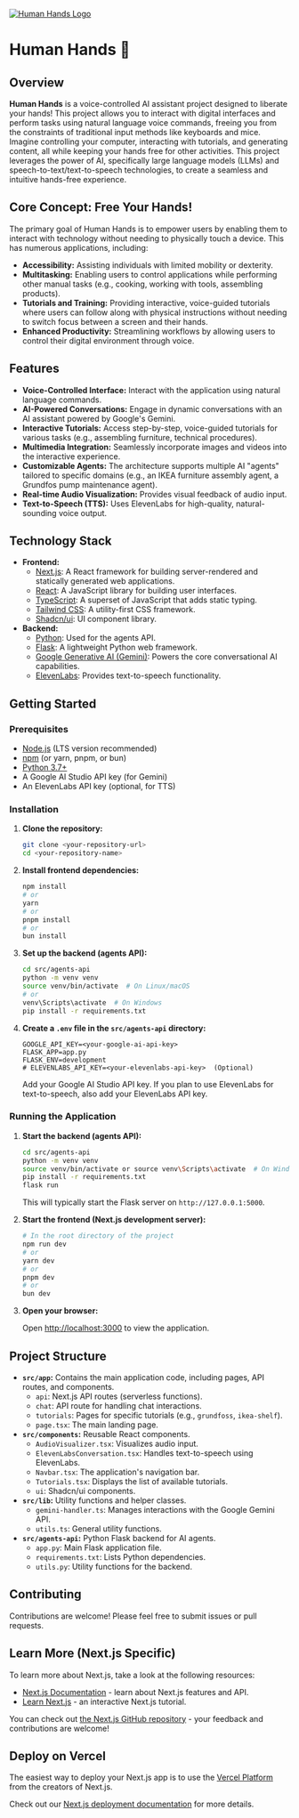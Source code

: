 [![Human Hands Logo](https://imagedelivery.net/q-41_Eh4Vh68wzQLFCdK2g/159ef558-bbd3-4585-4b60-f973b2c7fd00/public)](http://www.canwefixityeswecan.info/)

# Human Hands 👐

## Overview

**Human Hands** is a voice-controlled AI assistant project designed to liberate your hands!  This project allows you to interact with digital interfaces and perform tasks using natural language voice commands, freeing you from the constraints of traditional input methods like keyboards and mice.  Imagine controlling your computer, interacting with tutorials, and generating content, all while keeping your hands free for other activities. This project leverages the power of AI, specifically large language models (LLMs) and speech-to-text/text-to-speech technologies, to create a seamless and intuitive hands-free experience.

## Core Concept: Free Your Hands!

The primary goal of Human Hands is to empower users by enabling them to interact with technology without needing to physically touch a device.  This has numerous applications, including:

*   **Accessibility:**  Assisting individuals with limited mobility or dexterity.
*   **Multitasking:**  Enabling users to control applications while performing other manual tasks (e.g., cooking, working with tools, assembling products).
*   **Tutorials and Training:**  Providing interactive, voice-guided tutorials where users can follow along with physical instructions without needing to switch focus between a screen and their hands.
*   **Enhanced Productivity:**  Streamlining workflows by allowing users to control their digital environment through voice.

## Features

*   **Voice-Controlled Interface:**  Interact with the application using natural language commands.
*   **AI-Powered Conversations:**  Engage in dynamic conversations with an AI assistant powered by Google's Gemini.
*   **Interactive Tutorials:**  Access step-by-step, voice-guided tutorials for various tasks (e.g., assembling furniture, technical procedures).
*   **Multimedia Integration:**  Seamlessly incorporate images and videos into the interactive experience.
*   **Customizable Agents:**  The architecture supports multiple AI "agents" tailored to specific domains (e.g., an IKEA furniture assembly agent, a Grundfos pump maintenance agent).
*   **Real-time Audio Visualization:** Provides visual feedback of audio input.
*   **Text-to-Speech (TTS):** Uses ElevenLabs for high-quality, natural-sounding voice output.

## Technology Stack

*   **Frontend:**
    *   [Next.js](https://nextjs.org/): A React framework for building server-rendered and statically generated web applications.
    *   [React](https://react.dev/): A JavaScript library for building user interfaces.
    *   [TypeScript](https://www.typescriptlang.org/): A superset of JavaScript that adds static typing.
    *   [Tailwind CSS](https://tailwindcss.com/): A utility-first CSS framework.
    *   [Shadcn/ui](https://ui.shadcn.com/): UI component library.
*   **Backend:**
    *   [Python](https://www.python.org/):  Used for the agents API.
    *   [Flask](https://flask.palletsprojects.com/): A lightweight Python web framework.
    *   [Google Generative AI (Gemini)](https://ai.google.dev/):  Powers the core conversational AI capabilities.
    *   [ElevenLabs](https://elevenlabs.io/): Provides text-to-speech functionality.

## Getting Started

### Prerequisites

*   [Node.js](https://nodejs.org/) (LTS version recommended)
*   [npm](https://www.npmjs.com/) (or yarn, pnpm, or bun)
*   [Python 3.7+](https://www.python.org/)
*   A Google AI Studio API key (for Gemini)
*   An ElevenLabs API key (optional, for TTS)

### Installation

1.  **Clone the repository:**

    ```bash
    git clone <your-repository-url>
    cd <your-repository-name>
    ```

2.  **Install frontend dependencies:**

    ```bash
    npm install
    # or
    yarn
    # or
    pnpm install
    # or
    bun install
    ```

3.  **Set up the backend (agents API):**

    ```bash
    cd src/agents-api
    python -m venv venv
    source venv/bin/activate  # On Linux/macOS
    # or
    venv\Scripts\activate  # On Windows
    pip install -r requirements.txt
    ```

4.  **Create a `.env` file in the `src/agents-api` directory:**

    ```
    GOOGLE_API_KEY=<your-google-ai-api-key>
    FLASK_APP=app.py
    FLASK_ENV=development
    # ELEVENLABS_API_KEY=<your-elevenlabs-api-key>  (Optional)
    ```
    Add your Google AI Studio API key.  If you plan to use ElevenLabs for text-to-speech, also add your ElevenLabs API key.

### Running the Application

1.  **Start the backend (agents API):**

    ```bash
    cd src/agents-api
    python -m venv venv
    source venv/bin/activate or source venv\Scripts\activate  # On Windows
    pip install -r requirements.txt
    flask run
    ```
    This will typically start the Flask server on `http://127.0.0.1:5000`.

2.  **Start the frontend (Next.js development server):**

    ```bash
    # In the root directory of the project
    npm run dev
    # or
    yarn dev
    # or
    pnpm dev
    # or
    bun dev
    ```

3.  **Open your browser:**

    Open [http://localhost:3000](http://localhost:3000) to view the application.

## Project Structure

*   **`src/app`:**  Contains the main application code, including pages, API routes, and components.
    *   `api`:  Next.js API routes (serverless functions).
    *   `chat`: API route for handling chat interactions.
    *   `tutorials`: Pages for specific tutorials (e.g., `grundfoss`, `ikea-shelf`).
    *   `page.tsx`: The main landing page.
*   **`src/components`:**  Reusable React components.
    *   `AudioVisualizer.tsx`: Visualizes audio input.
    *   `ElevenLabsConversation.tsx`: Handles text-to-speech using ElevenLabs.
    *   `Navbar.tsx`: The application's navigation bar.
    *   `Tutorials.tsx`:  Displays the list of available tutorials.
    *   `ui`: Shadcn/ui components.
*   **`src/lib`:**  Utility functions and helper classes.
    *   `gemini-handler.ts`:  Manages interactions with the Google Gemini API.
    *   `utils.ts`: General utility functions.
*   **`src/agents-api`:** Python Flask backend for AI agents.
    *   `app.py`: Main Flask application file.
    *   `requirements.txt`: Lists Python dependencies.
    *   `utils.py`: Utility functions for the backend.

## Contributing

Contributions are welcome!  Please feel free to submit issues or pull requests.

## Learn More (Next.js Specific)

To learn more about Next.js, take a look at the following resources:

- [Next.js Documentation](https://nextjs.org/docs) - learn about Next.js features and API.
- [Learn Next.js](https://nextjs.org/learn) - an interactive Next.js tutorial.

You can check out [the Next.js GitHub repository](https://github.com/vercel/next.js) - your feedback and contributions are welcome!

## Deploy on Vercel

The easiest way to deploy your Next.js app is to use the [Vercel Platform](https://vercel.com/new?utm_medium=default-template&filter=next.js&utm_source=create-next-app&utm_campaign=create-next-app-readme) from the creators of Next.js.

Check out our [Next.js deployment documentation](https://nextjs.org/docs/app/building-your-application/deploying) for more details.
